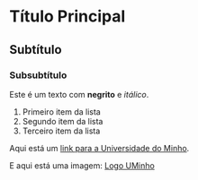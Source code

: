 # Título Principal

## Subtítulo

### Subsubtítulo

Este é um texto com **negrito** e *itálico*.

1. Primeiro item da lista
2. Segundo item da lista
3. Terceiro item da lista

Aqui está um [link para a Universidade do Minho](https://www.uminho.pt/PT).

E aqui está uma imagem:
[Logo UMinho](https://www.uminho.pt/_layouts/15/UMinho.PortalUM.UI/images/portal-logo.png)
